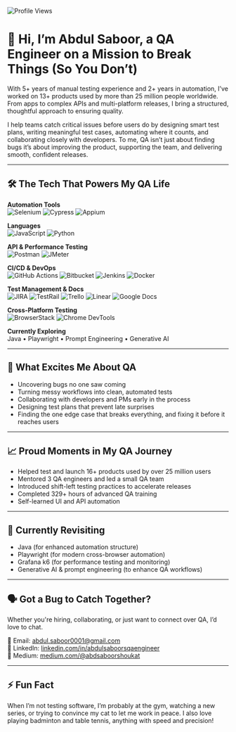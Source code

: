 ![Profile Views](https://komarev.com/ghpvc/?username=AbdulSaboorQA&label=Profile%20views&color=0e75b6&style=flat)

# 👋 Hi, I’m Abdul Saboor, a QA Engineer on a Mission to Break Things (So You Don’t)

With 5+ years of manual testing experience and 2+ years in automation, I’ve worked on 13+ products used by more than 25 million people worldwide. From apps to complex APIs and multi-platform releases, I bring a structured, thoughtful approach to ensuring quality.

I help teams catch critical issues before users do by designing smart test plans, writing meaningful test cases, automating where it counts, and collaborating closely with developers. To me, QA isn’t just about finding bugs it’s about improving the product, supporting the team, and delivering smooth, confident releases.

---

## 🛠️ The Tech That Powers My QA Life

**Automation Tools**  
![Selenium](https://img.shields.io/badge/-Selenium-43B02A?style=flat&logo=selenium&logoColor=white)
![Cypress](https://img.shields.io/badge/-Cypress-17202C?style=flat&logo=cypress)
![Appium](https://img.shields.io/badge/-Appium-8B3DF9?style=flat&logo=appium)

**Languages**  
![JavaScript](https://img.shields.io/badge/-JavaScript-F7DF1E?style=flat&logo=javascript&logoColor=black)
![Python](https://img.shields.io/badge/-Python-3776AB?style=flat&logo=python&logoColor=white)

**API & Performance Testing**  
![Postman](https://img.shields.io/badge/-Postman-FF6C37?style=flat&logo=postman&logoColor=white)
![JMeter](https://img.shields.io/badge/-JMeter-D22128?style=flat)

**CI/CD & DevOps**  
![GitHub Actions](https://img.shields.io/badge/-GitHub%20Actions-2088FF?style=flat&logo=github-actions&logoColor=white)
![Bitbucket](https://img.shields.io/badge/-Bitbucket-0052CC?style=flat&logo=bitbucket&logoColor=white)
![Jenkins](https://img.shields.io/badge/-Jenkins-D24939?style=flat&logo=jenkins&logoColor=white)
![Docker](https://img.shields.io/badge/-Docker-2496ED?style=flat&logo=docker&logoColor=white)

**Test Management & Docs**  
![JIRA](https://img.shields.io/badge/-JIRA-0052CC?style=flat&logo=jira&logoColor=white)
![TestRail](https://img.shields.io/badge/-TestRail-1A73E8?style=flat)
![Trello](https://img.shields.io/badge/-Trello-0079BF?style=flat&logo=trello&logoColor=white)
![Linear](https://img.shields.io/badge/-Linear-5E6AD2?style=flat)
![Google Docs](https://img.shields.io/badge/-Google%20Docs-4285F4?style=flat&logo=google-docs&logoColor=white)

**Cross-Platform Testing**  
![BrowserStack](https://img.shields.io/badge/-BrowserStack-FF9933?style=flat&logo=browserstack&logoColor=white)
![Chrome DevTools](https://img.shields.io/badge/-Chrome%20DevTools-4285F4?style=flat&logo=google-chrome&logoColor=white)

**Currently Exploring**  
Java • Playwright • Prompt Engineering • Generative AI

---

## 🚀 What Excites Me About QA

- Uncovering bugs no one saw coming  
- Turning messy workflows into clean, automated tests  
- Collaborating with developers and PMs early in the process  
- Designing test plans that prevent late surprises  
- Finding the one edge case that breaks everything, and fixing it before it reaches users

---

## 📈 Proud Moments in My QA Journey

- Helped test and launch 16+ products used by over 25 million users  
- Mentored 3 QA engineers and led a small QA team  
- Introduced shift-left testing practices to accelerate releases  
- Completed 329+ hours of advanced QA training  
- Self-learned UI and API automation 

---

## 🔁 Currently Revisiting

- Java (for enhanced automation structure)  
- Playwright (for modern cross-browser automation)  
- Grafana k6 (for performance testing and monitoring)  
- Generative AI & prompt engineering (to enhance QA workflows)

---

## 🗣️ Got a Bug to Catch Together?

Whether you're hiring, collaborating, or just want to connect over QA, I’d love to chat.

📧 Email: [abdul.saboor0001@gmail.com](mailto:abdul.saboor0001@gmail.com)  
🔗 LinkedIn: [linkedin.com/in/abdulsaboorsqaengineer](https://www.linkedin.com/in/abdulsaboorsqaengineer)  
📝 Medium: [medium.com/@abdsaboorshoukat](https://medium.com/@abdsaboorshoukat)

---

## ⚡ Fun Fact

When I’m not testing software, I’m probably at the gym, watching a new series, or trying to convince my cat to let me work in peace. I also love playing badminton and table tennis, anything with speed and precision!
